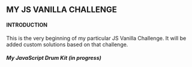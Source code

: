 ## MY JS VANILLA CHALLENGE

#### INTRODUCTION

This is the very beginning of my particular JS Vanilla Challenge. It will be added custom solutions based on that challenge.

##### My JavaScript Drum Kit (in progress)



